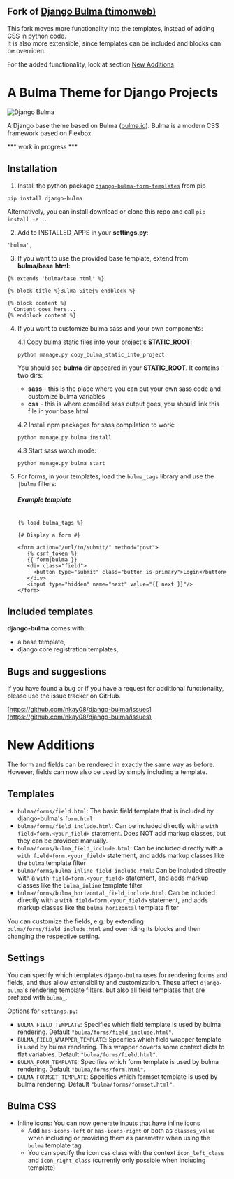 ## Fork of [Django Bulma (timonweb)](https://github.com/timonweb/django-bulma) 
This fork moves more functionality into the templates, instead of adding CSS in python code.  
It is also more extensible, since templates can be included and blocks can be overriden.

For the added functionality, look at section [New Additions](#new-additions)

# A Bulma Theme for Django Projects

![Django Bulma](https://raw.githubusercontent.com/timonweb/django-bulma/master/test_project/static/images/django-bulma-logo.png)

A Django base theme based on Bulma ([bulma.io](https://bulma.io/)). Bulma is a modern CSS framework based on Flexbox.

*** work in progress ***

## Installation

1. Install the python package [`django-bulma-form-templates`](https://pypi.org/project/django-bulma-form-templates/) from pip

  ``pip install django-bulma``

  Alternatively, you can install download or clone this repo and call ``pip install -e .``.

2. Add to INSTALLED_APPS in your **settings.py**:

  `'bulma',`

3. If you want to use the provided base template, extend from **bulma/base.html**:

  ```
  {% extends 'bulma/base.html' %}

  {% block title %}Bulma Site{% endblock %}

  {% block content %}
    Content goes here...
  {% endblock content %}

  ```
  
4. If you want to customize bulma sass and your own components:

    4.1 Copy bulma static files into your project's **STATIC_ROOT**:

    ```
    python manage.py copy_bulma_static_into_project
    ```  
    You should see **bulma** dir appeared in your **STATIC_ROOT**. It contains
    two dirs:
    * **sass** - this is the place where you can put your own sass code and customize
    bulma variables
    * **css** - this is where compiled sass output goes, you should link this file
    in your base.html 

    4.2 Install npm packages for sass compilation to work:    
    
    ```
    python manage.py bulma install
    ```
    
    4.3 Start sass watch mode:
    ```
    python manage.py bulma start
    ```

5. For forms, in your templates, load the `bulma_tags` library and use the `|bulma` filters:

    ##### Example template
    
    ```django

    {% load bulma_tags %}

    {# Display a form #}

    <form action="/url/to/submit/" method="post">
       {% csrf_token %}
       {{ form|bulma }}
       <div class="field">
         <button type="submit" class="button is-primary">Login</button>
       </div>
       <input type="hidden" name="next" value="{{ next }}"/>
    </form>
    ```

## Included templates

**django-bulma** comes with:
* a base template,
* django core registration templates,

## Bugs and suggestions

If you have found a bug or if you have a request for additional functionality, please use the issue tracker on GitHub.

[https://github.com/nkay08/django-bulma/issues](https://github.com/nkay08/django-bulma/issues)

# New Additions
The form and fields can be rendered in exactly the same way as before. 
However, fields can now also be used by simply including a template. 
## Templates
- `bulma/forms/field.html`: The basic field template that is included by django-bulma's `form.html`
- `bulma/forms/field_include.html`: Can be included directly with a `with field=form.<your_field>` statement. Does NOT add markup classes, but they can be provided manually.
- `bulma/forms/bulma_field_include.html`: Can be included directly with a `with field=form.<your_field>` statement, and adds markup classes like the `bulma` template filter
- `bulma/forms/bulma_inline_field_include.html`: Can be included directly with a `with field=form.<your_field>` statement, and adds markup classes like the `bulma_inline` template filter
- `bulma/forms/bulma_horizontal_field_include.html`: Can be included directly with a `with field=form.<your_field>` statement, and adds markup classes like the `bulma_horizontal` template filter

You can customize the fields, e.g. by extending `bulma/forms/field_include.html` and overriding its blocks and then changing the respective setting.

## Settings
You can specify which templates `django-bulma` uses for rendering forms and fields, and thus allow extensibility and customization.
These affect `django-bulma`'s rendering template filters, but also all field templates that are prefixed with `bulma_`.

Options for `settings.py`:
- `BULMA_FIELD_TEMPLATE`: Specifies which field template is used by bulma rendering. Default `"bulma/forms/field_include.html"`.
- `BULMA_FIELD_WRAPPER_TEMPLATE`: Specifies which field wrapper template is used by bulma rendering. This wrapper coverts some context dicts to flat variables. Default `"bulma/forms/field.html"`.
- `BULMA_FORM_TEMPLATE`: Specifies which form template is used by bulma rendering. Default `"bulma/forms/form.html"`.
- `BULMA_FORMSET_TEMPLATE`: Specifies which formset template is used by bulma rendering. Default `"bulma/forms/formset.html"`. 
    
## Bulma CSS

- Inline icons: You can now generate inputs that have inline icons
    - Add `has-icons-left` or `has-icons-right` or both as `classes_value` when including or providing them as parameter when using the `bulma` template tag 
    - You can specify the icon css class with the context `icon_left_class` and `icon_right_class` (currently only possible when including template)


